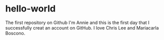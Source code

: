 # hello-world
The first repository on Github
I'm Annie and this is the first day that I successfully creat an account on GitHub.
I love Chris Lee and Mariacarla Boscono.
